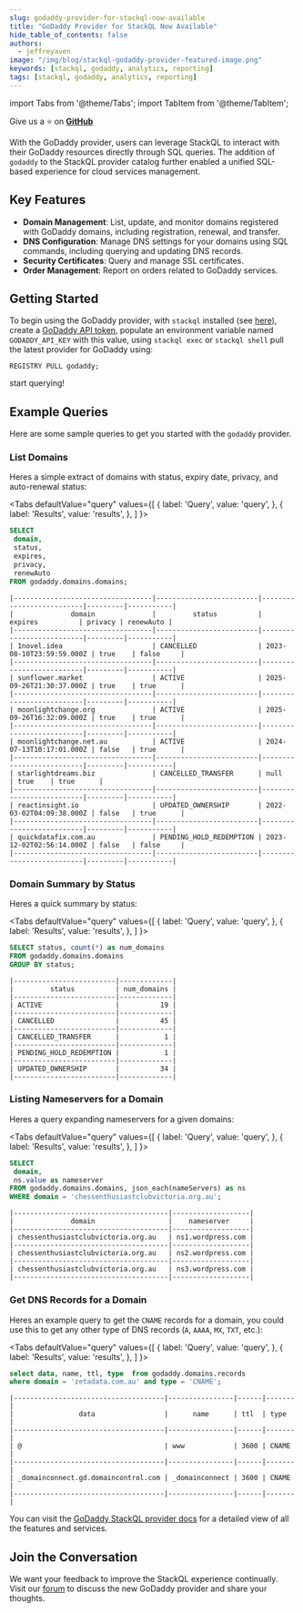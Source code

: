 ```yaml
---
slug: godaddy-provider-for-stackql-now-available
title: "GoDaddy Provider for StackQL Now Available"
hide_table_of_contents: false
authors:  
  - jeffreyaven
image: "/img/blog/stackql-godaddy-provider-featured-image.png"
keywords: [stackql, godaddy, analytics, reporting]
tags: [stackql, godaddy, analytics, reporting]
---
```


import Tabs from '@theme/Tabs';
import TabItem from '@theme/TabItem';

Give us a ⭐ on [__GitHub__](https://github.com/stackql/stackql)

With the GoDaddy provider, users can leverage StackQL to interact with their GoDaddy resources directly through SQL queries. The addition of `godaddy` to the StackQL provider catalog further enabled a unified SQL-based experience for cloud services management.

## Key Features
- **Domain Management**: List, update, and monitor domains registered with GoDaddy domains, including registration, renewal, and transfer.
- **DNS Configuration**: Manage DNS settings for your domains using SQL commands, including querying and updating DNS records.
- **Security Certificates**: Query and manage SSL certificates.
- **Order Management**: Report on orders related to GoDaddy services.

## Getting Started
To begin using the GoDaddy provider, with `stackql` installed (see [here](/install)), create a [GoDaddy API token](https://developer.godaddy.com/keys), populate an environment variable named `GODADDY_API_KEY` with this value, using `stackql exec` or `stackql shell` pull the latest provider for GoDaddy using:

```
REGISTRY PULL godaddy;
```

start querying!

## Example Queries

Here are some sample queries to get you started with the `godaddy` provider.

### List Domains

Heres a simple extract of domains with status, expiry date, privacy, and auto-renewal status:

<Tabs
  defaultValue="query"
  values={[
    { label: 'Query', value: 'query', },
    { label: 'Results', value: 'results', },
  ]
}>
<TabItem value="query">

```sql
SELECT 
 domain, 
 status, 
 expires, 
 privacy, 
 renewAuto 
FROM godaddy.domains.domains;
```
</TabItem>
<TabItem value="results">

```
|----------------------------------|-------------------------|--------------------------|---------|-----------|
|              domain              |         status          |         expires          | privacy | renewAuto |
|----------------------------------|-------------------------|--------------------------|---------|-----------|
| 1novel.idea                      | CANCELLED               | 2023-08-10T23:59:59.000Z | true    | false     |
|----------------------------------|-------------------------|--------------------------|---------|-----------|
| sunflower.market                 | ACTIVE                  | 2025-09-26T21:30:37.000Z | true    | true      |
|----------------------------------|-------------------------|--------------------------|---------|-----------|
| moonlightchange.org              | ACTIVE                  | 2025-09-26T16:32:09.000Z | true    | true      |
|----------------------------------|-------------------------|--------------------------|---------|-----------|
| moonlightchange.net.au           | ACTIVE                  | 2024-07-13T10:17:01.000Z | false   | true      |
|----------------------------------|-------------------------|--------------------------|---------|-----------|
| starlightdreams.biz              | CANCELLED_TRANSFER      | null                     | true    | true      |
|----------------------------------|-------------------------|--------------------------|---------|-----------|
| reactinsight.io                  | UPDATED_OWNERSHIP       | 2022-03-02T04:09:38.000Z | false   | true      |
|----------------------------------|-------------------------|--------------------------|---------|-----------|
| quickdatafix.com.au              | PENDING_HOLD_REDEMPTION | 2023-12-02T02:56:14.000Z | false   | false     |
|----------------------------------|-------------------------|--------------------------|---------|-----------|
```
</TabItem>
</Tabs>

### Domain Summary by Status

Heres a quick summary by status:

<Tabs
  defaultValue="query"
  values={[
    { label: 'Query', value: 'query', },
    { label: 'Results', value: 'results', },
  ]
}>
<TabItem value="query">

```sql
SELECT status, count(*) as num_domains 
FROM godaddy.domains.domains
GROUP BY status;
```
</TabItem>
<TabItem value="results">

```
|-------------------------|-------------|                                                                                                                                                     
|         status          | num_domains |                                                                                                                                                     
|-------------------------|-------------|                                                                                                                                                     
| ACTIVE                  |          19 |                                                                                                                                                     
|-------------------------|-------------|                                                                                                                                                     
| CANCELLED               |          45 |                                                                                                                                                     
|-------------------------|-------------|                                                                                                                                                     
| CANCELLED_TRANSFER      |           1 |                                                                                                                                                     
|-------------------------|-------------|                                                                                                                                                     
| PENDING_HOLD_REDEMPTION |           1 |                                                                                                                                                     
|-------------------------|-------------|                                                                                                                                                     
| UPDATED_OWNERSHIP       |          34 |                                                                                                                                                     
|-------------------------|-------------|  
```
</TabItem>
</Tabs>

### Listing Nameservers for a Domain

Heres a query expanding nameservers for a given domains:

<Tabs
  defaultValue="query"
  values={[
    { label: 'Query', value: 'query', },
    { label: 'Results', value: 'results', },
  ]
}>
<TabItem value="query">

```sql
SELECT 
 domain, 
 ns.value as nameserver 
FROM godaddy.domains.domains, json_each(nameServers) as ns
WHERE domain = 'chessenthusiastclubvictoria.org.au';
```
</TabItem>
<TabItem value="results">

```
|--------------------------------------|-------------------|
|              domain                  |    nameserver     |
|--------------------------------------|-------------------|
| chessenthusiastclubvictoria.org.au   | ns1.wordpress.com |
|--------------------------------------|-------------------|
| chessenthusiastclubvictoria.org.au   | ns2.wordpress.com |
|--------------------------------------|-------------------|
| chessenthusiastclubvictoria.org.au   | ns3.wordpress.com |
|--------------------------------------|-------------------|
```
</TabItem>
</Tabs>

### Get DNS Records for a Domain

Heres an example query to get the `CNAME` records for a domain, you could use this to get any other type of DNS records (`A`, `AAAA`, `MX`, `TXT`, etc.):

<Tabs
  defaultValue="query"
  values={[
    { label: 'Query', value: 'query', },
    { label: 'Results', value: 'results', },
  ]
}>
<TabItem value="query">

```sql
select data, name, ttl, type  from godaddy.domains.records
where domain = 'zetadata.com.au' and type = 'CNAME';
```
</TabItem>
<TabItem value="results">

```
|-------------------------------------|----------------|------|-------|                                                                                                                       
|                data                 |      name      | ttl  | type  |                                                                                                                       
|-------------------------------------|----------------|------|-------|                                                                                                                       
| @                                   | www            | 3600 | CNAME |                                                                                                                       
|-------------------------------------|----------------|------|-------|                                                                                                                       
| _domainconnect.gd.domaincontrol.com | _domainconnect | 3600 | CNAME |                                                                                                                       
|-------------------------------------|----------------|------|-------| 
```
</TabItem>
</Tabs>

You can visit the [GoDaddy StackQL provider docs](https://godaddy.stackql.io/providers/godaddy) for a detailed view of all the features and services.

## Join the Conversation
We want your feedback to improve the StackQL experience continually. Visit our [forum](https://github.com/stackql/stackql/discussions) to discuss the new GoDaddy provider and share your thoughts.